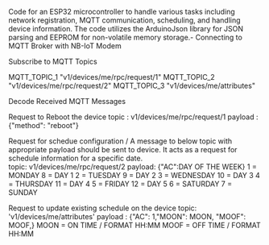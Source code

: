 Code for an ESP32 microcontroller to handle various tasks including network registration, MQTT communication, scheduling, and handling device information. The code utilizes the ArduinoJson library for JSON parsing and EEPROM for non-volatile memory storage.- Connecting to MQTT Broker with NB-IoT Modem

Subscribe to MQTT Topics
  
  MQTT_TOPIC_1 "v1/devices/me/rpc/request/1"
  MQTT_TOPIC_2 "v1/devices/me/rpc/request/2"
  MQTT_TOPIC_3 "v1/devices/me/attributes"

Decode Received MQTT Messages
  
  Request to Reboot the device
  topic : v1/devices/me/rpc/request/1
  payload : {"method": "reboot"}

  Request for schedue configuration / A message to below topic with appropriate payload should be sent to device. It acts as a request for schedule information for a specific date.  
   topic: v1/devices/me/rpc/request/2
   payload: {"AC":DAY OF THE WEEK}
  1 = MONDAY            8 = DAY 1
  2 = TUESDAY           9 = DAY 2
  3 = WEDNESDAY         10 = DAY 3
  4 = THURSDAY          11 = DAY 4
  5 = FRIDAY            12 = DAY 5
  6 = SATURDAY
  7 = SUNDAY

  Request to update existing schedule on the device
  topic: 'v1/devices/me/attributes'
  payload : {"AC": 1,"MOON": MOON, "MOOF": MOOF,}
  MOON = ON TIME / FORMAT HH:MM
  MOOF = OFF TIME / FORMAT HH:MM

